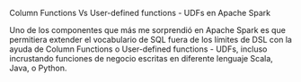 Column Functions Vs User-defined functions - UDFs en Apache Spark

Uno de los componentes que más me sorprendió en Apache Spark es que permitiera extender el vocabulario de SQL fuera de los límites de DSL con la ayuda de Column Functions o User-defined functions - UDFs, incluso incrustando funciones de negocio escritas en diferente lenguaje Scala, Java, o Python.